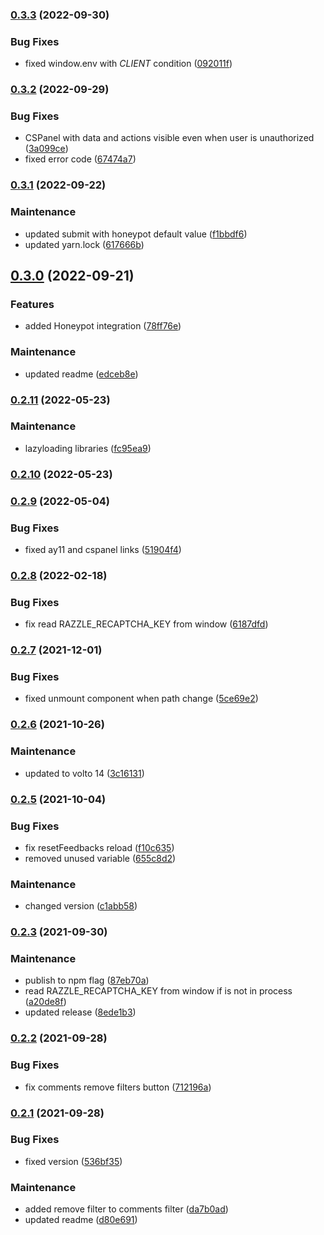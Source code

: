 ### [0.3.3](https://github.com/collective/volto-customer-satisfaction/compare/v0.3.2...v0.3.3) (2022-09-30)


### Bug Fixes

* fixed window.env with _CLIENT_ condition ([092011f](https://github.com/collective/volto-customer-satisfaction/commit/092011f4bb5bab61b683bfe1ae9b80040f82552d))

### [0.3.2](https://github.com/collective/volto-customer-satisfaction/compare/v0.3.1...v0.3.2) (2022-09-29)


### Bug Fixes

* CSPanel with data and actions visible even when user is unauthorized ([3a099ce](https://github.com/collective/volto-customer-satisfaction/commit/3a099cef03e27f2f8f3d1710fb2a34b35c8a884c))
* fixed error code ([67474a7](https://github.com/collective/volto-customer-satisfaction/commit/67474a75c8b3c60dbd53197d6276054119da8f30))

### [0.3.1](https://github.com/collective/volto-customer-satisfaction/compare/v0.3.0...v0.3.1) (2022-09-22)


### Maintenance

* updated submit with honeypot default value ([f1bbdf6](https://github.com/collective/volto-customer-satisfaction/commit/f1bbdf60ec745860098d5b027f8d9d02e1a6a038))
* updated yarn.lock ([617666b](https://github.com/collective/volto-customer-satisfaction/commit/617666b1b066e146e2b7730a2c4de0a84325e8e1))

## [0.3.0](https://github.com/collective/volto-customer-satisfaction/compare/v0.2.11...v0.3.0) (2022-09-21)


### Features

* added Honeypot integration ([78ff76e](https://github.com/collective/volto-customer-satisfaction/commit/78ff76efaf4c010387dc515913b6bab4a5fecd1e))


### Maintenance

* updated readme ([edceb8e](https://github.com/collective/volto-customer-satisfaction/commit/edceb8e6f338fa52918e1f60c735d15777d1df0f))

### [0.2.11](https://github.com/collective/volto-customer-satisfaction/compare/v0.2.10...v0.2.11) (2022-05-23)


### Maintenance

* lazyloading libraries ([fc95ea9](https://github.com/collective/volto-customer-satisfaction/commit/fc95ea9187043985b9fb22eb5500d4e8e9063f71))

### [0.2.10](https://github.com/collective/volto-customer-satisfaction/compare/v0.2.9...v0.2.10) (2022-05-23)

### [0.2.9](https://github.com/collective/volto-customer-satisfaction/compare/v0.2.8...v0.2.9) (2022-05-04)


### Bug Fixes

* fixed ay11 and cspanel links ([51904f4](https://github.com/collective/volto-customer-satisfaction/commit/51904f41a974df1463c78239c874d559b6cffa3f))

### [0.2.8](https://github.com/collective/volto-customer-satisfaction/compare/v0.2.7...v0.2.8) (2022-02-18)


### Bug Fixes

* fix read RAZZLE_RECAPTCHA_KEY from window ([6187dfd](https://github.com/collective/volto-customer-satisfaction/commit/6187dfdb19aa04b7a7dae0d134e3a43c04e57c38))

### [0.2.7](https://github.com/collective/volto-customer-satisfaction/compare/v0.2.6...v0.2.7) (2021-12-01)


### Bug Fixes

* fixed unmount component when path change ([5ce69e2](https://github.com/collective/volto-customer-satisfaction/commit/5ce69e2e10ba003371a83fd8b0cabc0d3b926dbc))

### [0.2.6](https://github.com/collective/volto-customer-satisfaction/compare/v0.2.5...v0.2.6) (2021-10-26)


### Maintenance

* updated to volto 14 ([3c16131](https://github.com/collective/volto-customer-satisfaction/commit/3c16131bc134098a9395714f6aed1caab6002eda))

### [0.2.5](https://github.com/collective/volto-customer-satisfaction/compare/v0.2.3...v0.2.5) (2021-10-04)


### Bug Fixes

* fix resetFeedbacks reload ([f10c635](https://github.com/collective/volto-customer-satisfaction/commit/f10c635cf7f5b9e5bfd5778d4c9cd69a20804511))
* removed unused variable ([655c8d2](https://github.com/collective/volto-customer-satisfaction/commit/655c8d27210bd48c6975be0bc018d1424b83f056))


### Maintenance

* changed version ([c1abb58](https://github.com/collective/volto-customer-satisfaction/commit/c1abb58c8e20bf9f1f5a2a9bbfc13cad1ab70c8c))

### [0.2.3](https://github.com/collective/volto-customer-satisfaction/compare/v0.2.2...v0.2.3) (2021-09-30)


### Maintenance

* publish to npm flag ([87eb70a](https://github.com/collective/volto-customer-satisfaction/commit/87eb70aff5542f4f2ef5a45cc69e92d007852a32))
* read RAZZLE_RECAPTCHA_KEY from window if is not in process ([a20de8f](https://github.com/collective/volto-customer-satisfaction/commit/a20de8fe72ae2e19078e3893a83ef56cff12bdae))
* updated release ([8ede1b3](https://github.com/collective/volto-customer-satisfaction/commit/8ede1b3c3f053e61ce0a5fc9bcff525a71923c73))

### [0.2.2](https://github.com/collective/volto-customer-satisfaction/compare/v0.2.1...v0.2.2) (2021-09-28)


### Bug Fixes

* fix comments remove filters button ([712196a](https://github.com/collective/volto-customer-satisfaction/commit/712196a0c5fb473aeddcc4734ccf41dd0efc1e3a))

### [0.2.1](https://github.com/collective/volto-customer-satisfaction/compare/v0.2.0...v0.2.1) (2021-09-28)


### Bug Fixes

* fixed version ([536bf35](https://github.com/collective/volto-customer-satisfaction/commit/536bf3539676d97e12b0ee4d824bdb8ff540daee))


### Maintenance

* added remove filter to comments filter ([da7b0ad](https://github.com/collective/volto-customer-satisfaction/commit/da7b0ad28805882a18f255c016530d94d10a3d2a))
* updated readme ([d80e691](https://github.com/collective/volto-customer-satisfaction/commit/d80e69116734a1d6a9cd0ed19689f87e1d3c3308))

